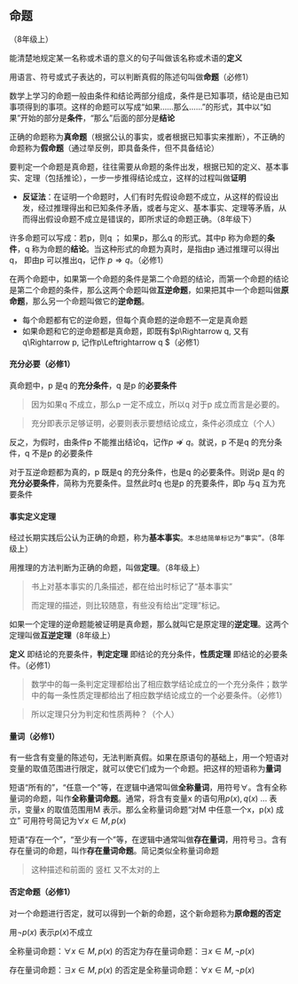 ## 命题

（8年级上）

能清楚地规定某一名称或术语的意义的句子叫做该名称或术语的**定义**

用语言、符号或式子表达的，可以判断真假的陈述句叫做**命题**（必修1）

数学上学习的命题一般由条件和结论两部分组成，条件是已知事项，结论是由已知事项得到的事项。这样的命题可以写成“如果……那么……”的形式，其中以“如果”开始的部分是**条件**，“那么”后面的部分是**结论**

正确的命题称为**真命题**（根据公认的事实，或者根据已知事实来推断），不正确的命题称为**假命题**（通过举反例，即具备条件，但不具备结论）

要判定一个命题是真命题，往往需要从命题的条件出发，根据已知的定义、基本事实、定理（包括推论），一步一步推得结论成立，这样的过程叫做**证明**

- **反证法**：在证明一个命题时，人们有时先假设命题不成立，从这样的假设出发，经过推理得出和已知条件矛盾，或者与定义、基本事实、定理等矛盾，从而得出假设命题不成立是错误的，即所求证的命题正确。（8年级下）



许多命题可以写成：若p，则q ； 如果p，那么q 的形式。其中p 称为命题的**条件**，q 称为命题的**结论**。当这种形式的命题为真时，是指由p 通过推理可以得出q， 即由p 可以推出q，记作 $p \Rightarrow q$。（必修1）



在两个命题中，如果第一个命题的条件是第二个命题的结论，而第一个命题的结论是第二个命题的条件，那么这两个命题叫做**互逆命题**，如果把其中一个命题叫做**原命题**，那么另一个命题叫做它的**逆命题**。

- 每个命题都有它的逆命题，但每个真命题的逆命题不一定是真命题
- 如果命题和它的逆命题都是真命题，即既有$p\Rightarrow q, 又有q\Rightarrow p, 记作p\Leftrightarrow q $（必修1）

#### 充分必要（必修1）

真命题中，p 是q 的**充分条件**，q 是p 的**必要条件**

> 因为如果q 不成立，那么p 一定不成立，所以q 对于p 成立而言是必要的。

> 充分即表示足够证明，必要则表示要想结论成立，条件必须成立（个人）

反之，为假时，由条件p 不能推出结论q，记作$p \nRightarrow q$。就说，p 不是q 的充分条件，q 不是p 的必要条件

对于互逆命题都为真的，p 既是q 的充分条件，也是q 的必要条件。则说p 是q 的**充分必要条件**，简称为充要条件。显然此时q 也是p 的充要条件，即p 与q 互为充要条件

#### 事实定义定理

经过长期实践后公认为正确的命题，称为**基本事实**。`本总结简单标记为“事实”。`（8年级上）

用推理的方法判断为正确的命题，叫做**定理**。（8年级上）

> 书上对基本事实的几条描述，都在给出时标记了“基本事实”
>
> 而定理的描述，则比较随意，有些没有给出“定理”标记。

如果一个定理的逆命题能被证明是真命题，那么就叫它是原定理的**逆定理**。这两个定理叫做**互逆定理**（8年级上）



**定义** 即结论的充要条件，**判定定理** 即结论的充分条件，**性质定理** 即结论的必要条件。（必修1）

>  数学中的每一条判定定理都给出了相应数学结论成立的一个充分条件；数学中的每一条性质定理都给出了相应数学结论成立的一个必要条件。（必修1）

> 所以定理只分为判定和性质两种？（个人）

#### 量词（必修1）

有一些含有变量的陈述句，无法判断真假。如果在原语句的基础上，用一个短语对变量的取值范围进行限定，就可以使它们成为一个命题。把这样的短语称为**量词**

短语“所有的”，“任意一个”等，在逻辑中通常叫做**全称量词**，用符号$\forall$。含有全称量词的命题，叫作**全称量词命题**。通常，将含有变量x 的语句用$p(x),q(x)$ ... 表示，变量x 的取值范围用M 表示。那么全称量词命题“对M 中任意一个x，p(x) 成立” 可用符号简记为$\forall x\in M, p(x)$  

短语“存在一个”，“至少有一个”等，在逻辑中通常叫做**存在量词**，用符号$\exists$。含有存在量词的命题，叫作**存在量词命题**。简记类似全称量词命题

> 这种描述和前面的 竖杠 又不太对的上

#### 否定命题（必修1）

对一个命题进行否定，就可以得到一个新的命题，这个新命题称为**原命题的否定**

用$\neg p(x)$ 表示$p(x)$不成立

全称量词命题：$\forall x\in M, p(x)$ 的否定为存在量词命题：$\exists x\in M, \neg p(x)$

存在量词命题：$\exists x\in M, p(x)$ 的否定是全称量词命题：$\forall x\in M,\neg p(x)$
